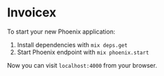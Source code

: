 # Invoicex

To start your new Phoenix application:

1. Install dependencies with `mix deps.get`
2. Start Phoenix endpoint with `mix phoenix.start`

Now you can visit `localhost:4000` from your browser.
